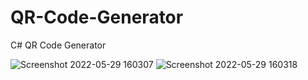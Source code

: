 # QR-Code-Generator
C# QR Code Generator

![Screenshot 2022-05-29 160307](https://user-images.githubusercontent.com/106468951/170870104-06190b92-432b-4dbd-b2d6-9fad2363194b.png)
![Screenshot 2022-05-29 160318](https://user-images.githubusercontent.com/106468951/170870110-f718a7b2-44cf-4679-bfe8-fd8d669dfcd8.png)
